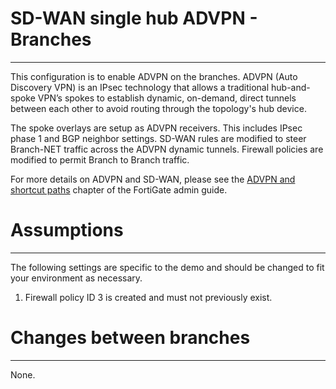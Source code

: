 # SD-WAN single hub ADVPN - Branches
------------

This configuration is to enable ADVPN on the branches. ADVPN (Auto Discovery VPN) is an IPsec technology that allows a traditional hub-and-spoke VPN’s spokes to establish dynamic, on-demand, direct tunnels between each other to avoid routing through the topology's hub device.

The spoke overlays are setup as ADVPN receivers. This includes IPsec phase 1 and BGP neighbor settings.
SD-WAN rules are modified to steer Branch-NET traffic across the ADVPN dynamic tunnels.
Firewall policies are modified to permit Branch to Branch traffic.

For more details on ADVPN and SD-WAN, please see the [ADVPN and shortcut paths](link) chapter of the FortiGate admin guide.

# Assumptions
-------------

The following settings are specific to the demo and should be changed to fit your environment as necessary.

1) Firewall policy ID 3 is created and must not previously exist.


# Changes between branches
-------------
None.
